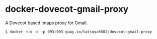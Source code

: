 # docker-dovecot-gmail-proxy

A Dovecot based imaps proxy for Gmail.

```
$ docker run -d -p 993:993 quay.io/tatsuya6502/dovecot-gmail-proxy
```
